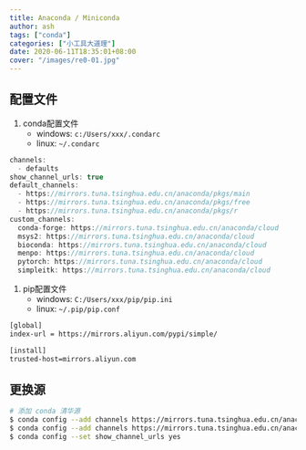 ```yaml
---
title: Anaconda / Miniconda
author: ash
tags: ["conda"]
categories: ["小工具大道理"]
date: 2020-06-11T18:35:01+08:00
cover: "/images/re0-01.jpg"
---
```


## 配置文件

1. conda配置文件
   - windows: `c:/Users/xxx/.condarc`
   - linux: `~/.condarc`

```c
channels:
  - defaults
show_channel_urls: true
default_channels:
  - https://mirrors.tuna.tsinghua.edu.cn/anaconda/pkgs/main
  - https://mirrors.tuna.tsinghua.edu.cn/anaconda/pkgs/free
  - https://mirrors.tuna.tsinghua.edu.cn/anaconda/pkgs/r
custom_channels:
  conda-forge: https://mirrors.tuna.tsinghua.edu.cn/anaconda/cloud
  msys2: https://mirrors.tuna.tsinghua.edu.cn/anaconda/cloud
  bioconda: https://mirrors.tuna.tsinghua.edu.cn/anaconda/cloud
  menpo: https://mirrors.tuna.tsinghua.edu.cn/anaconda/cloud
  pytorch: https://mirrors.tuna.tsinghua.edu.cn/anaconda/cloud
  simpleitk: https://mirrors.tuna.tsinghua.edu.cn/anaconda/cloud
```

1. pip配置文件
    - windows: `C:/Users/xxx/pip/pip.ini`
    - linux: `~/.pip/pip.conf`

```sh
[global]
index-url = https://mirrors.aliyun.com/pypi/simple/

[install]
trusted-host=mirrors.aliyun.com
```

## 更换源

```sh
# 添加 conda 清华源
$ conda config --add channels https://mirrors.tuna.tsinghua.edu.cn/anaconda/pkgs/free
$ conda config --add channels https://mirrors.tuna.tsinghua.edu.cn/anaconda/pkgs/main
$ conda config --set show_channel_urls yes
```

